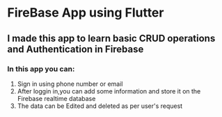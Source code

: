 # FireBase App using Flutter <br>
## I made this app to learn basic CRUD operations and Authentication in Firebase<br>
### In this app you can:<br>
1) Sign in using phone number or email<br>
2) After loggin in,you can add some information and store it on the Firebase realtime database<br>
3) The data can be Edited and deleted as per user's request<br>
